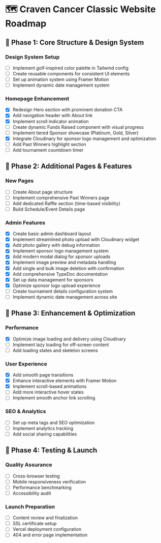 # 🗺️ Craven Cancer Classic Website Roadmap

## 🎯 Phase 1: Core Structure & Design System

### Design System Setup
- [ ] Implement golf-inspired color palette in Tailwind config
- [ ] Create reusable components for consistent UI elements
- [ ] Set up animation system using Framer Motion
- [ ] Implement dynamic date management system

### Homepage Enhancement
- [x] Redesign Hero section with prominent donation CTA
- [x] Add navigation header with About link
- [x] Implement scroll indicator animation
- [ ] Create dynamic Funds Raised component with visual progress
- [ ] Implement tiered Sponsor showcase (Platinum, Gold, Silver)
- [x] Integrate Cloudinary for sponsor logo management and optimization
- [ ] Add Past Winners highlight section
- [ ] Add tournament countdown timer

## 🎯 Phase 2: Additional Pages & Features

### New Pages
- [ ] Create About page structure
- [ ] Implement comprehensive Past Winners page
- [ ] Add dedicated Raffle section (time-based visibility)
- [ ] Build Schedule/Event Details page

### Admin Features
- [x] Create basic admin dashboard layout
- [x] Implement streamlined photo upload with Cloudinary widget
- [x] Add photo gallery with debug information
- [x] Implement sponsor logo management system
- [x] Add modern modal dialog for sponsor uploads
- [x] Implement image preview and metadata handling
- [x] Add single and bulk image deletion with confirmation
- [x] Add comprehensive TypeDoc documentation
- [x] Set up data management for sponsors
- [x] Optimize sponsor logo upload experience
- [ ] Create tournament details configuration system
- [ ] Implement dynamic date management across site

## 🎯 Phase 3: Enhancement & Optimization

### Performance
- [x] Optimize image loading and delivery using Cloudinary
- [ ] Implement lazy loading for off-screen content
- [ ] Add loading states and skeleton screens

### User Experience
- [x] Add smooth page transitions
- [x] Enhance interactive elements with Framer Motion
- [x] Implement scroll-based animations
- [ ] Add more interactive hover states
- [ ] Implement smooth anchor link scrolling

### SEO & Analytics
- [ ] Set up meta tags and SEO optimization
- [ ] Implement analytics tracking
- [ ] Add social sharing capabilities

## 🎯 Phase 4: Testing & Launch

### Quality Assurance
- [ ] Cross-browser testing
- [ ] Mobile responsiveness verification
- [ ] Performance benchmarking
- [ ] Accessibility audit

### Launch Preparation
- [ ] Content review and finalization
- [ ] SSL certificate setup
- [ ] Vercel deployment configuration
- [ ] 404 and error page implementation

